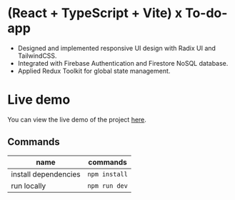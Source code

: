 # (React + TypeScript + Vite) x To-do-app

- Designed and implemented responsive UI design with Radix UI and TailwindCSS.
- Integrated with Firebase Authentication and Firestore NoSQL database.
- Applied Redux Toolkit for global state management.

# Live demo
You can view the live demo of the project [here](https://to-do-app-4bc0c.web.app/).

## Commands

| name                 | commands      |
| -------------------- | ------------- |
| install dependencies | `npm install` |
| run locally          | `npm run dev` |
